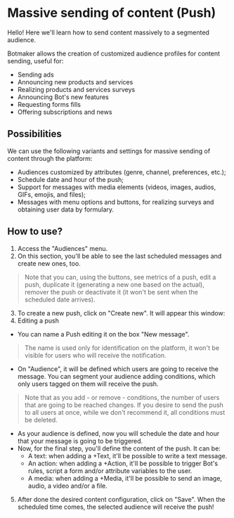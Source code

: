 # Massive sending of content (Push)

Hello! Here we'll learn how to send content massively to a segmented audience.

Botmaker allows the creation of customized audience profiles for content sending, useful for:
- Sending ads
- Announcing new products and services 
- Realizing products and services surveys
- Announcing Bot's new features
- Requesting forms fills
- Offering subscriptions and news

## Possibilities
We can use the following variants and settings for massive sending of content through the platform:
- Audiences customized by attributes (genre, channel, preferences, etc.);
- Schedule date and hour of the push;
- Support for messages with media elements (videos, images, audios, GIFs, emojis, and files);
- Messages with menu options and buttons, for realizing surveys and obtaining user data by formulary.

## How to use?
1. Access the "Audiences" menu.
2. On this section, you'll be able to see the last scheduled messages and create new ones, too.
>Note that you can, using the buttons, see metrics of a push, edit a push, duplicate it (generating a new one based on the actual), remover the push or deactivate it (it won't be sent when the scheduled date arrives).
3. To create a new push, click on "Create new". It will appear this window:
4. Editing a push
- You can name a Push editing it on the box "New message".
>The name is used only for identification on the platform, it won't be visible for users who will receive the notification.
- On "Audience", it will be defined which users are going to receive the message. You can segment your audience adding conditions, which only users tagged on them will receive the push.
>Note that as you add - or remove - conditions, the number of users that are going to be reached changes. If you desire to send the push to all users at once, while we don't recommend it, all conditions must be deleted.
- As your audience is defined, now you will schedule the date and hour that your message is going to be triggered.
- Now, for the final step, you'll define the content of the push. It can be:
    - A text: when adding a +Text, it'll be possible to write a text message.
    - An action: when adding a +Action, it'll be possible to trigger Bot's rules, script a form and/or attribute variables to the user.
    - A media: when adding a +Media, it'll be possible to send an image, audio, a video and/or a file.
5. After done the desired content configuration, click on "Save". When the scheduled time comes, the selected audience will receive the push! 




